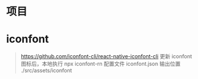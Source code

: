 # 项目

# iconfont

> https://github.com/iconfont-cli/react-native-iconfont-cli
> 更新 iconfont 图标后，本地执行 npx iconfont-rn
> 配置文件 iconfont.json
> 输出位置 ./src/assets/iconfont
